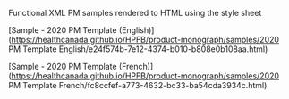 Functional XML PM samples rendered to HTML using the style sheet

[Sample - 2020 PM Template (English)](https://healthcanada.github.io/HPFB/product-monograph/samples/2020 PM Template English/e24f574b-7e12-4374-b010-b808e0b108aa.html)

[Sample - 2020 PM Template (French)](https://healthcanada.github.io/HPFB/product-monograph/samples/2020 PM Template French/fc8ccfef-a773-4632-bc33-ba54cda3934c.html)
